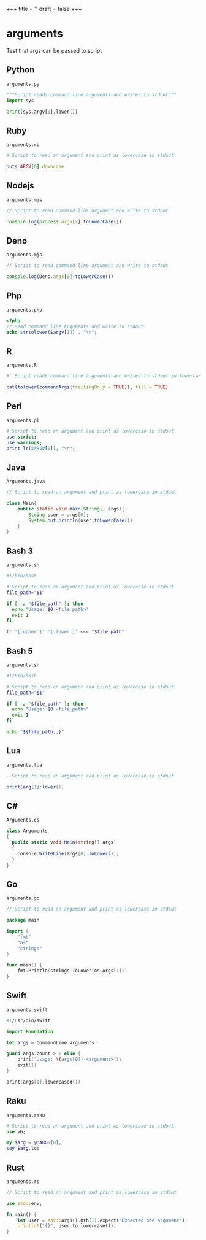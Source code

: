 +++
title = ''
draft = false
+++

# arguments

Test that args can be passed to script

## Python

`arguments.py`

```python
"""Script reads command line arguments and writes to stdout"""
import sys

print(sys.argv[1].lower())
```

## Ruby

`arguments.rb`

```ruby
# Script to read an argument and print as lowercase in stdout

puts ARGV[0].downcase
```

## Nodejs

`arguments.mjs`

```javascript
// Script to read command line argument and write to stdout

console.log(process.argv[2].toLowerCase())
```

## Deno

`arguments.mjs`

```javascript
// Script to read command line argument and write to stdout

console.log(Deno.args[0].toLowerCase())
```

## Php

`arguments.php`

```php
<?php
// Read command line arguments and write to stdout
echo strtolower($argv[1]) . "\n";
```

## R

`arguments.R`

```r
#' Script reads command line arguments and writes to stdout in lowercase

cat(tolower(commandArgs(trailingOnly = TRUE)), fill = TRUE)
```

## Perl

`arguments.pl`

```perl
# Script to read an argument and print as lowercase in stdout
use strict;
use warnings;
print lc($ARGV[0]), "\n";
```

## Java

`Arguments.java`

```java
// Script to read an argument and print as lowercase in stdout

class Main{
    public static void main(String[] args){
        String user = args[0];
        System.out.println(user.toLowerCase());
    }
}
```

## Bash 3

`arguments.sh`

```bash
#!/bin/bash

# Script to read an argument and print as lowercase in stdout
file_path="$1"

if [ -z "$file_path" ]; then
  echo "Usage: $0 <file_path>"
  exit 1
fi

tr '[:upper:]' '[:lower:]' <<< "$file_path"
```

## Bash 5

`arguments.sh`

```bash
#!/bin/bash

# Script to read an argument and print as lowercase in stdout
file_path="$1"

if [ -z "$file_path" ]; then
  echo "Usage: $0 <file_path>"
  exit 1
fi

echo "${file_path,,}"
```

## Lua

`arguments.lua`

```lua
--Script to read an argument and print as lowercase in stdout

print(arg[1]:lower())
```

## C#

`Arguments.cs`

```csharp
class Arguments
{
  public static void Main(string[] args)
  {
    Console.WriteLine(args[0].ToLower());
  }
}
```

## Go

`arguments.go`

```go
// Script to read an argument and print as lowercase in stdout

package main

import (
	"fmt"
	"os"
	"strings"
)

func main() {
	fmt.Println(strings.ToLower(os.Args[1]))
}
```

## Swift

`arguments.swift`

```swift
#!/usr/bin/swift

import Foundation

let args = CommandLine.arguments

guard args.count > 1 else {
    print("Usage: \(args[0]) <argument>");
    exit(1)
}

print(args[1].lowercased())
```

## Raku

`arguments.raku`

```raku
# Script to read an argument and print as lowercase in stdout
use v6;

my $arg = @*ARGS[0];
say $arg.lc;
```

## Rust

`arguments.rs`

```rust
// Script to read an argument and print as lowercase in stdout

use std::env;

fn main() {
    let user = env::args().nth(1).expect("Expected one argument");
    println!("{}", user.to_lowercase());
}
```


